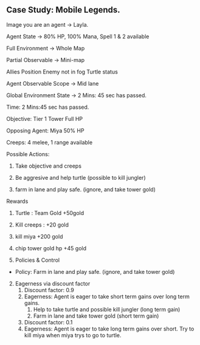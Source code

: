 ## Case Study: Mobile Legends.

Image you are an agent -> Layla. 

Agent State -> 80% HP, 100% Mana, Spell 1 & 2 available

Full Environment -> Whole Map

Partial Observable -> Mini-map

Allies Position
Enemy not in fog
Turtle status

Agent Observable Scope -> Mid lane

Global Environment State -> 2 Mins: 45 sec has passed.

Time: 2 Mins:45 sec has passed.

Objective: Tier 1 Tower Full HP

Opposing Agent: Miya 50% HP

Creeps: 4 melee, 1 range available

Possible Actions:

1. Take objective and creeps

2. Be aggresive and help turtle (possible to kill jungler)

3. farm in lane and play safe. (ignore, and take tower gold)

Rewards
1. Turtle : Team Gold +50gold
2. Kill creeps : +20 gold
3. kill miya +200 gold
4. chip tower gold hp +45 gold

1. Policies & Control
- Policy: Farm in lane and play safe. (ignore, and take tower gold)

2. Eagerness via discount factor
   1. Discount factor: 0.9
   2. Eagerness: Agent is eager to take short term gains over long term gains.
      1. Help to take turtle and possible kill jungler (long term gain)
      2. Farm in lane and take tower gold (short term gain)
   3. Discount factor: 0.1
   4. Eagerness: Agent is eager to take long term gains over short.
   Try to kill miya when miya trys to go to turtle.









